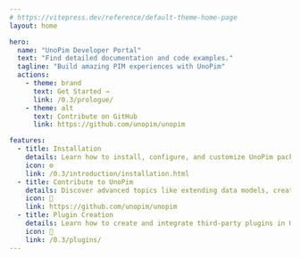 ```yaml
---
# https://vitepress.dev/reference/default-theme-home-page
layout: home

hero:
  name: "UnoPim Developer Portal"
  text: "Find detailed documentation and code examples."
  tagline: "Build amazing PIM experiences with UnoPim"
  actions:
    - theme: brand
      text: Get Started →
      link: /0.3/prologue/
    - theme: alt
      text: Contribute on GitHub
      link: https://github.com/unopim/unopim

features:
  - title: Installation
    details: Learn how to install, configure, and customize UnoPim packages, including setup and code-level modifications.
    icon: ⚙️
    link: /0.3/introduction/installation.html
  - title: Contribute to UnoPim
    details: Discover advanced topics like extending data models, creating custom attributes, and contributing to UnoPim’s core functionality.
    icon: 🤝
    link: https://github.com/unopim/unopim
  - title: Plugin Creation
    details: Learn how to create and integrate third-party plugins in UnoPim, extending the platform’s capabilities.
    icon: 🔌
    link: /0.3/plugins/
---
```


